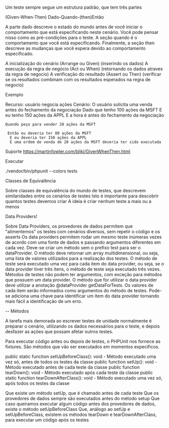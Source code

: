 Um teste sempre segue um estrutura padrão, que tem três partes

(Given-When-Then)
Dado-Quando-(then)Então 

A parte dado descreve o estado do mundo antes de você iniciar o comportamento que está especificando neste cenário. Você pode pensar nisso como as pré-condições para o teste.
A seção quando é o comportamento que você está especificando.
Finalmente, a seção then descreve as mudanças que você espera devido ao comportamento especificado.

A inicialização do cenário (Arrange ou Given)
(inserindo os dados)
A execução da regra de negócio (Act ou When)
(retornando os dados atraves da regra de negocio)
A verificação do resultado (Assert ou Then)
(verificar se os resultados combinam com os resultados esperados na regra de negocio)

Exemplo

Recurso: usuário negocia ações
  Cenário: O usuário solicita uma venda antes do fechamento da negociação
    Dado que tenho 100 ações da MSFT
       E eu tenho 150 ações da APPL
       E a hora é antes do fechamento da negociação

    Quando peço para vender 20 ações da MSFT
     
     Então eu deveria ter 80 ações da MSFT
      E eu deveria ter 150 ações da APPL
      E uma ordem de venda de 20 ações da MSFT deveria ter sido executada

Suporte
https://martinfowler.com/bliki/GivenWhenThen.html

Executar 

./vendor/bin/phpunit --colors tests

Classes de Equivalência

Sobre classes de equivalência do mundo de testes, que descrevem similaridades entre os cenários de testes
Isto é importante para descobrir quantos testes devemos criar
A ideia é criar nenhum teste a mais ou a menos

Data Providers!

Sobre Data Providers, os provedores de dados permitem que "alimentemos" os testes com cenários diversos, sem repetir o código e os asserts
Os data providers permitem rodar um mesmo teste inúmeras vezes de acordo com uma fonte de dados e passando argumentos diferentes em cada vez.
Deve-se criar um método sem o prefixo test para ser o dataProvider.
O método deve retornar um array multidimensional, ou seja, uma lista de valores utilizados para a realização dos testes.
O método de teste será executado uma vez para cada item do data provider, ou seja, se o data provider tiver três itens, o método de teste seja executado três vezes.
Métodos de testes não podem ter argumentos, com exceção para métodos que possuem um data provider.
O método que for utilizar o data provider deve utilizar a anotação @dataProvider getDataForTests.
Os valores de cada item serão informados como argumentos do método de testes.
Pode-se adiciona uma chave para identificar um item do data provider tornando mais fácil a identificação de um erro.

-- Métodos

A tarefa mais demorada ao escrever testes de unidade normalmente é preparar o cenário, utilizando os dados necessários para o teste, e depois desfazer as ações que possam afetar outros testes.

Para executar código antes ou depois de testes, o PHPUnit nos fornece as fixtures. São métodos que vão ser executados em momentos específicos.

public static function setUpBeforeClass(): void - Método executado uma vez só, antes de todos os testes da classe
public function setUp(): void - Método executado antes de cada teste da classe
public function tearDown(): void - Método executado após cada teste da classe
public static function tearDownAfterClass(): void - Método executado uma vez só, após todos os testes da classe


Que existe um método setUp, que é chamado antes de cada teste
Que os provedores de dados sempre são executados antes do método setup
Que caso queiramos executar algum código antes dos provedores de dados, existe o método setUpBeforeClass
Que, análogo ao setUp e setUpBeforeClass, existem os métodos tearDown e tearDownAfterClass, para executar um código após os testes